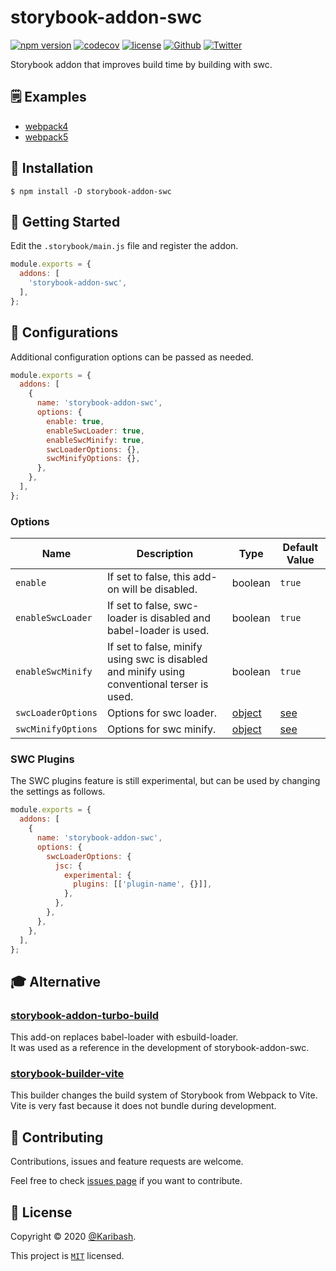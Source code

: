 # storybook-addon-swc

[![npm version](https://badge.fury.io/js/storybook-addon-swc.svg)](https://badge.fury.io/js/storybook-addon-swc)
[![codecov](https://codecov.io/gh/Karibash/storybook-addon-swc/branch/main/graph/badge.svg)](https://codecov.io/gh/Karibash/storybook-addon-swc)
[![license](https://img.shields.io/npm/l/storybook-addon-swc.svg)](https://img.shields.io/npm/l/storybook-addon-swc)
[![Github](https://img.shields.io/github/followers/Karibash?label=Follow&logo=github&style=social)](https://github.com/Karibash?tab=followers)
[![Twitter](https://img.shields.io/twitter/follow/Karibash?label=Follow&style=social)](https://twitter.com/intent/follow?screen_name=Karibash)

Storybook addon that improves build time by building with swc.

## 🗒 Examples

- [webpack4](examples/webpack4)
- [webpack5](examples/webpack5)

## 🚀 Installation

```
$ npm install -D storybook-addon-swc
```

## 👏 Getting Started

Edit the `.storybook/main.js` file and register the addon.

```js
module.exports = {
  addons: [
    'storybook-addon-swc',
  ],
};
```

## 🔧 Configurations

Additional configuration options can be passed as needed.

```js
module.exports = {
  addons: [
    {
      name: 'storybook-addon-swc',
      options: {
        enable: true,
        enableSwcLoader: true,
        enableSwcMinify: true,
        swcLoaderOptions: {},
        swcMinifyOptions: {},
      },
    },
  ],
};
```

### Options

| Name               | Description                                                                                 | Type                                                     | Default Value                                                                           |
|--------------------|---------------------------------------------------------------------------------------------|----------------------------------------------------------|-----------------------------------------------------------------------------------------|
| `enable`           | If set to false, this add-on will be disabled.                                              | boolean                                                  | `true`                                                                                  |
| `enableSwcLoader`  | If set to false, swc-loader is disabled and babel-loader is used.                           | boolean                                                  | `true`                                                                                  |
| `enableSwcMinify`  | If set to false, minify using swc is disabled and minify using conventional terser is used. | boolean                                                  | `true`                                                                                  |
| `swcLoaderOptions` | Options for swc loader.                                                                     | [object](https://swc.rs/docs/configuration/compilation)  | [see](https://github.com/Karibash/storybook-addon-swc/blob/master/src/index.ts#L19-L32) |
| `swcMinifyOptions` | Options for swc minify.                                                                     | [object](https://swc.rs/docs/configuration/minification) | [see](https://github.com/Karibash/storybook-addon-swc/blob/master/src/index.ts#L33-L37) |

### SWC Plugins

The SWC plugins feature is still experimental, but can be used by changing the settings as follows.

```js
module.exports = {
  addons: [
    {
      name: 'storybook-addon-swc',
      options: {
        swcLoaderOptions: {
          jsc: {
            experimental: {
              plugins: [['plugin-name', {}]],
            },
          },
        },
      },
    },
  ],
};
```

## 🎓 Alternative

### [storybook-addon-turbo-build](https://github.com/pocka/storybook-addon-turbo-build)

This add-on replaces babel-loader with esbuild-loader.  
It was used as a reference in the development of storybook-addon-swc.

### [storybook-builder-vite](https://github.com/eirslett/storybook-builder-vite)

This builder changes the build system of Storybook from Webpack to Vite.  
Vite is very fast because it does not bundle during development.

## 🤝 Contributing

Contributions, issues and feature requests are welcome.

Feel free to check [issues page](https://github.com/Karibash/storybook-addon-swc/issues) if you want to contribute.

## 📝 License

Copyright © 2020 [@Karibash](https://twitter.com/karibash).

This project is [```MIT```](https://github.com/Karibash/storybook-addon-swc/blob/master/LICENSE) licensed.
